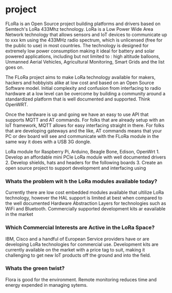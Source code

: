 # project
FLoRa is an Open Source project building platforms and drivers based on Semtech's LoRa 433Mhz technology. LoRa is a Low Power  Wide Area Network technology that allows sensors and IoT devices to communicate up to xxx km using the 433MHz radio spectrum, which is unlicensed (free for the public to use) in most countries. The technology is designed for extremely low power consumption making it ideal for battery and solar powered applications, including but not limited to : high altitude balloons, Unmanned Aerial Vehicles, Agricultural Monitoring, Smart Grids and the list goes on.

The FLoRa project aims to make LoRa technology available for makers, hackers and hobbyists alike at low cost and based on an Open Source Software model. Initial complexity and confusion from interfacing to radio hardware at a low level can be overcome by building a community around a standardized platform that is well documented and supported. Think OpenWRT.

Once the hardware is up and going we have an easy to use API that supports MQTT and AT commands. For folks that are already setup with an IoT framework, MQTT allows for easy interfacing straight in there. For folks that are developing gateways and the like, AT commands means that your PC or dev board will see and communicate with  the FLoRa module in the same way it does with a USB 3G dongle.

LoRa module for Raspberry Pi, Arduino, Beagle Bone, Edison, OpenWrt
	1. Develop an affordable mini PCIe LoRa module with well documented drivers
	2. Develop shields, hats and headers for the following boards
	3. Create an open source project to support development and interfacing using 

### Whats the problem wit h the LoRa modules available today?
Currently there are low cost embedded modules available that ultilize LoRa technology, however the HAL support is limited at best when compared to the well documented Hardware Abstraction Layers for technologies such as WiFi and Bluetooth. Commercially supported development kits ar eavailable in the market 

### Which Commercial Interests are Active in the LoRa Space?
IBM, Cisco and a handful of European Service providers have or are developing LoRa technologies for commercial use. Development kits are currently available on the market with a price tag to suit, making it challenging to get new IoT products off the ground and into the field.

### Whats the green twist?
Flora is good for the environment. Remote monitoring reduces time and energy expended in managing sytems.

